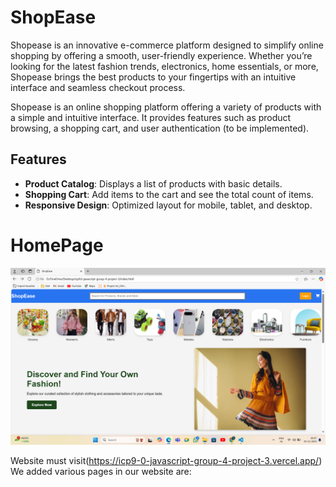 # ShopEase




Shopease is an innovative e-commerce platform designed to simplify online shopping by offering a smooth, user-friendly experience. Whether you’re looking for the latest fashion trends, electronics, home essentials, or more, Shopease brings the best products to your fingertips with an intuitive interface and seamless checkout process.


Shopease is an online shopping platform offering a variety of products with a simple and intuitive interface. It provides features such as product browsing, a shopping cart, and user authentication (to be implemented).

## Features

- **Product Catalog**: Displays a list of products with basic details.
- **Shopping Cart**: Add items to the cart and see the total count of items.
- **Responsive Design**: Optimized layout for mobile, tablet, and desktop.

# HomePage
![ShopEase Homepage](./images/home-page/home.png)

Website must visit(https://icp9-0-javascript-group-4-project-3.vercel.app/) We added various pages in our website are:

